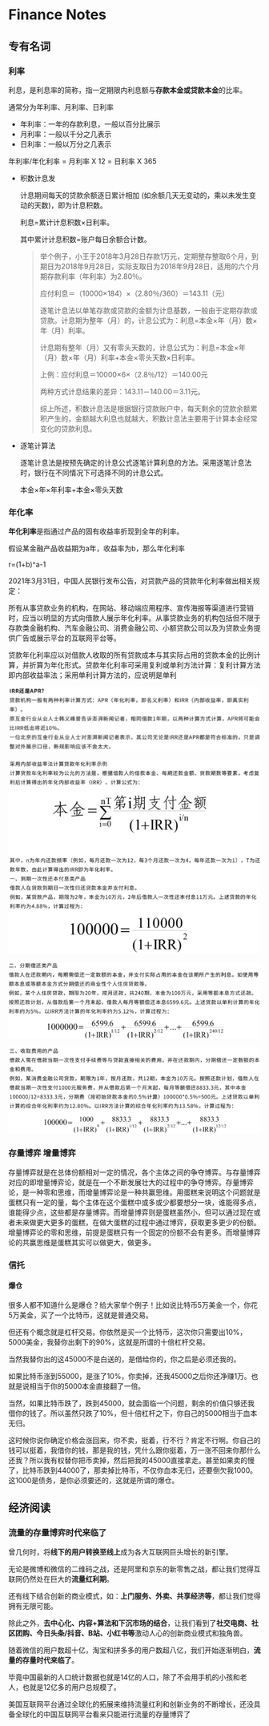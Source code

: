 # Finance Notes



## 专有名词

### 利率

利息，是利息率的简称，指一定期限内利息额与**存款本金或贷款本金**的比率。

通常分为年利率、月利率、日利率

- 年利率：一年的存款利息，一般以百分比展示
- 月利率：一般以千分之几表示
- 日利率：一般以万分之几表示

年利率/年化利率 = 月利率 X 12 = 日利率 X 365

- 积数计息发

  计息期间每天的贷款余额逐日累计相加 (如余额几天无变动的，乘以未发生变动的天数)，即为计息积数。

  利息=累计计息积数×日利率。

  其中累计计息积数=账户每日余额合计数。

  > 举个例子，小王于2018年3月28日存款1万元，定期整存整取6个月，到期日为2018年9月28日，实际支取日为2018年9月28日，适用的六个月期存款利率（年利率）为2.80％。
  >
  > 应付利息＝（10000×184）×（2.80％/360）＝143.11（元）
  >
  > 逐笔计息法以单笔存款或贷款的金额为计息基数，一般由于定期存款或贷款。计息期为整年（月）的，计息公式为：利息=本金×年（月）数×年（月）利率。
  >
  > 计息期有整年（月）又有零头天数的，计息公式为：利息=本金×年（月）数×年（月）利率+本金×零头天数×日利率。
  >
  > 上例：应付利息＝10000×6×（2.8％/12）＝140.00元
  >
  > 两种方式计息结果的差异：143.11－140.00＝3.11元。
  >
  > 综上所述，积数计息法是根据银行贷款账户中，每天剩余的贷款余额累积产生的，金额越大利息也就越大，积数计息法主要用于计算本金经常变化的贷款利息。

- 逐笔计算法

  逐笔计息法是按预先确定的计息公式逐笔计算利息的方法。采用逐笔计息法时，银行在不同情况下可选择不同的计息公式。

  本金×年×年利率+本金×零头天数



### 年化率

**年化利率**是指通过产品的固有收益率折现到全年的利率。

假设某金融产品收益期为a年，收益率为b，那么年化利率

r=(1+b)^a-1



2021年3月31日，中国人民银行发布公告，对贷款产品的贷款年化利率做出相关规定：

所有从事贷款业务的机构，在网站、移动端应用程序、宣传海报等渠道进行营销时，应当以明显的方式向借款人展示年化利率。从事贷款业务的机构包括但不限于存款类金融机构、汽车金融公司、消费金融公司、小额贷款公司以及为贷款业务提供广告或展示平台的互联网平台等。



贷款年化利率应以对借款人收取的所有贷款成本与其实际占用的贷款本金的比例计算，并折算为年化形式。贷款年化利率可采用复利或单利方法计算：复利计算方法即内部收益率法；采用单利计算方法的，应说明是单利

![image-20210729172325680](_images/FinanceNotes.assets/image-20210729172325680.png)

![image-20210729172557429](_images/FinanceNotes.assets/image-20210729172557429.png)

![image-20210729172738147](_images/FinanceNotes.assets/image-20210729172738147.png)

![image-20210729172749867](_images/FinanceNotes.assets/image-20210729172749867.png)

### 存量博弈 增量博弈

​	存量博弈就是在总体份额相对一定的情况，各个主体之间的争夺博弈。与存量博弈对应的即增量博弈论，就是在一个不断发展壮大的过程中的争夺博弈。存量博弈论，是一种零和思维，而增量博弈论是一种共赢思维。用蛋糕来说明这个问题就是蛋糕只有一定的量，每个主体在这个蛋糕中或多或少都要想分一块，谁能得多点，谁能得少点，这些都是存量博弈。而增量博弈则是蛋糕虽然小，但可以通过现在或者未来做更大更多的蛋糕，在做大蛋糕的过程中通过博弈，获取更多更少的份额。增量博弈论的零和思维，前提是蛋糕只有一个固定的份额不会有更多。而增量博弈论的共赢思维是蛋糕其实可以做更大，做更多。

 



### 信托





#### 爆仓

很多人都不知道什么是爆仓？给大家举个例子！比如说比特币5万美金一个，你花5万美金，买了一个比特币，这就是普通交易。



但还有个概念就是杠杆交易。你依然是买一个比特币，这次你只需要出10%，5000美金，我替你出剩下的90%，这就是所谓的十倍杠杆交易。



当然我替你出的这45000不是白送的，是借给你的，你之后是必须还我的。



如果比特币涨到55000，是涨了10%，你卖掉，还我45000之后你还净赚1万。也就是说相当于你的5000本金直接翻了一倍。

当然，如果比特币跌了，跌到45000，就会面临一个问题，剩余的价值只够还我借你的钱了。所以虽然只跌了10%，但十倍杠杆之下，你自己的5000相当于血本无归。



这时候你说你确定价格会涨回来，你不卖，挺着，行不行？肯定不行啊。你自己的钱可以挺着，我借你的钱，那是我的钱，凭什么跟你挺着，万一涨不回来你那什么还我？所以我有权替你把币卖掉，然后把我的45000直接拿走。甚至如果卖的慢了，比特币跌到44000了，那卖掉比特币，不仅你血本无归，还要倒欠我1000。这1000是债务，是你必须要还的，这就是所谓的爆仓。



## 经济阅读

### 流量的存量博弈时代来临了

曾几何时，将**线下的用户转换至线上**成为各大互联网巨头增长的新引擎。

无论是微博和微信的二维码之战，还是阿里和京东的新零售之战，都让我们觉得互联网仍然处在巨大的**流量红利期**。

还有线下结合创新的商业模式，如：**上门服务、外卖、共享经济等**，都让我们觉得拥有无限可能。

除此之外，**去中心化、内容+算法和下沉市场的结合**，让我们看到了**社交电商、社区团购、今日头条/抖音、B站、小红书等**激动人心的创新商业模式和独角兽。

随着微信的用户数超十亿，淘宝和拼多多的用户数超八亿，我们开始逐渐明白，**流量的存量时代来临了**。



毕竟中国最新的人口统计数据也就是14亿的人口，除了不会用手机的小孩和老人，也就是12亿多的用户总规模了。

美国互联网平台通过全球化的拓展来维持流量红利和创新业务的不断增长，还没具备全球化的中国互联网平台看来只能进行流量的存量博弈了































































